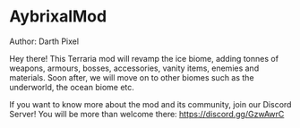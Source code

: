 # AybrixalMod
Author: Darth Pixel

Hey there! This Terraria mod will revamp the ice biome, adding tonnes of weapons, armours, bosses, accessories, vanity items, enemies and materials. 
Soon after, we will move on to other biomes such as the underworld, the ocean biome etc.

If you want to know more about the mod and its community, join our Discord Server! You will be more than welcome there:
https://discord.gg/GzwAwrC
